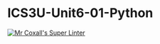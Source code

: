# ICS3U-Unit6-01-Python

[![Mr Coxall's Super Linter](https://github.com/Kyanh-Pham/ICS3U-Unit6-01-Python/workflows/Mr%20Coxall's%20Super%20Linter/badge.svg)](https://github.com/Kyanh-Pham/ICS3U-Unit6-01-Python/actions/)
